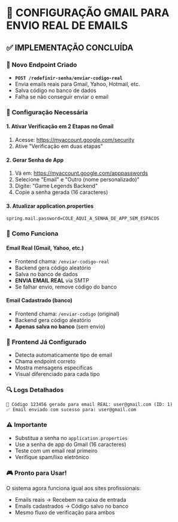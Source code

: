 # 📧 CONFIGURAÇÃO GMAIL PARA ENVIO REAL DE EMAILS

## ✅ IMPLEMENTAÇÃO CONCLUÍDA

### 🎯 **Novo Endpoint Criado**
- **`POST /redefinir-senha/enviar-codigo-real`**
- Envia emails reais para Gmail, Yahoo, Hotmail, etc.
- Salva código no banco de dados
- Falha se não conseguir enviar o email

### 🔧 **Configuração Necessária**

#### 1. **Ativar Verificação em 2 Etapas no Gmail**
1. Acesse: https://myaccount.google.com/security
2. Ative "Verificação em duas etapas"

#### 2. **Gerar Senha de App**
1. Vá em: https://myaccount.google.com/apppasswords
2. Selecione "Email" e "Outro (nome personalizado)"
3. Digite: "Game Legends Backend"
4. Copie a senha gerada (16 caracteres)

#### 3. **Atualizar application.properties**
```properties
spring.mail.password=COLE_AQUI_A_SENHA_DE_APP_SEM_ESPACOS
```

### 🚀 **Como Funciona**

#### **Email Real (Gmail, Yahoo, etc.)**
- Frontend chama: `/enviar-codigo-real`
- Backend gera código aleatório
- Salva no banco de dados
- **ENVIA EMAIL REAL** via SMTP
- Se falhar envio, remove código do banco

#### **Email Cadastrado (banco)**
- Frontend chama: `/enviar-codigo` (original)
- Backend gera código aleatório
- **Apenas salva no banco** (sem envio)

### 📱 **Frontend Já Configurado**
- Detecta automaticamente tipo de email
- Chama endpoint correto
- Mostra mensagens específicas
- Visual diferenciado para cada tipo

### 🔍 **Logs Detalhados**
```
📧 Código 123456 gerado para email REAL: user@gmail.com (ID: 1)
✅ Email enviado com sucesso para: user@gmail.com
```

### ⚠️ **Importante**
- Substitua a senha no `application.properties`
- Use a senha de app do Gmail (16 caracteres)
- Teste com um email real primeiro
- Verifique spam/lixo eletrônico

### 🎮 **Pronto para Usar!**
O sistema agora funciona igual aos sites profissionais:
- Emails reais → Recebem na caixa de entrada
- Emails cadastrados → Código salvo no banco
- Mesmo fluxo de verificação para ambos